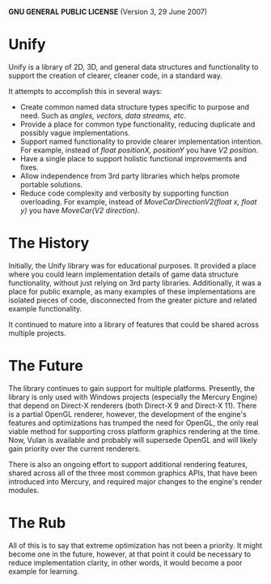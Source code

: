 **GNU GENERAL PUBLIC LICENSE** (Version 3, 29 June 2007)
# Unify
Unify is a library of 2D, 3D, and general data structures and functionality to support the creation of clearer, cleaner code, in a standard way.

It attempts to accomplish this in several ways:
- Create common named data structure types specific to purpose and need. Such as *angles, vectors, data streams, etc*.
- Provide a place for common type functionality, reducing duplicate and possibly vague implementations.
- Support named functionality to provide clearer implementation intention. For example, instead of *float positionX, positionY* you have *V2 position*.
- Have a single place to support holistic functional improvements and fixes.
- Allow independence from 3rd party libraries which helps promote portable solutions.
- Reduce code complexity and verbosity by supporting function overloading. For example, instead of *MoveCarDirectionV2(float x, float y)* you have *MoveCar(V2 direction)*.

# The History
Initially, the Unify library was for educational purposes. It provided a place where you could learn implementation details of game data structure functionality, without just relying on 3rd party libraries. Additionally, it was a place for public example, as many examples of these implementations are isolated pieces of code, disconnected from the greater picture and related example functionality.

It continued to mature into a library of features that could be shared across multiple projects. 

# The Future
The library continues to gain support for multiple platforms. Presently, the library is only used with Windows projects (especially the Mercury Engine) that depend on Direct-X renderers (both Direct-X 9 and Direct-X 11). There is a partial OpenGL renderer, however, the development of the engine's features and optimizations has trumped the need for OpenGL, the only real viable method for supporting cross platform graphics rendering at the time. Now, Vulan is available and probably will supersede OpenGL and will likely gain priority over the current renderers.

There is also an ongoing effort to support additional rendering features, shared across all of the three most common graphics APIs, that have been introduced into Mercury, and required major changes to the engine's render modules.

# The Rub
All of this is to say that extreme optimization has not been a priority. It might become one in the future, however, at that point it could be necessary to reduce implementation clarity, in other words, it would become a poor example for learning.
